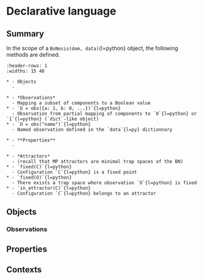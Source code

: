 # Declarative language

## Summary

In the scope of a `BoNesis(dom, data)`{l=python} object, the following methods are
defined.

``````{list-table}
:header-rows: 1
:widths: 15 40

* - Objects
  -

* - *Observations*
  - Mapping a subset of components to a Boolean value
* - `O = obs({a: 1, b: 0, ...})`{l=python}
  - Observation from partial mapping of components to `0`{l=python} or `1`{l=python} (`dict`-like object)
* - `O = obs("name")`{l=python}
  - Named observation defined in the `data`{l=py} dictionnary

* - **Properties**
  -

* - *Attractors*
  - (recall that MP attractors are minimal trap spaces of the BN)
* - `fixed(C)`{l=python}
  - Configuration `C`{l=python} is a fixed point
* - `fixed(O)`{l=python}
  - There exists a trap space where observation `O`{l=python} is fixed
* - `in_attractor(C)`{l=python}
  - Configuration `C`{l=python} belongs to an attractor

``````


## Objects

### Observations

## Properties

## Contexts

